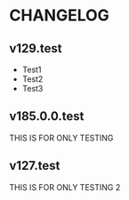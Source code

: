 # CHANGELOG

## v129.test
- Test1
- Test2
- Test3

## v185.0.0.test
THIS IS FOR ONLY TESTING

## v127.test
THIS IS FOR ONLY TESTING 2
